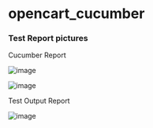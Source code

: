 # opencart_cucumber

### Test Report pictures

Cucumber Report

![image](https://github.com/user-attachments/assets/2d38bcb4-534a-44b0-8040-a47af87ccdf2)


![image](https://github.com/user-attachments/assets/8a18c0be-3414-4e8e-b1c5-154d825d443c)


Test Output Report

![image](https://github.com/user-attachments/assets/6f0cca41-6b74-42ae-8737-f6dca12fe55e)
